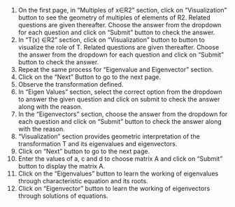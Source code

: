 1.	On the first page, in “Multiples of x∈R2” section, click on “Visualization” button to see the geometry of multiples of elements of R2. Related questions are given thereafter. Choose the answer from the dropdown for each question and click on “Submit” button to check the answer.
2.	In “T(x) ∈R2” section, click on “Visualization” button to button to visualize the role of T. Related questions are given thereafter. Choose the answer from the dropdown for each question and click on “Submit” button to check the answer. 
3.	Repeat the same process for “Eigenvalue and Eigenvector” section.
4.	Click on the “Next” Button to go to the next page.
5.	Observe the transformation defined. 
6.	In “Eigen Values” section, select the correct option from the dropdown to answer the given question and click on submit to check the answer along with the reason. 
7.	In the “Eigenvectors” section, choose the answer from the dropdown for each question and click on “Submit” button to check the answer along with the reason.
8.	 “Visualization” section provides geometric interpretation of the transformation T and its eigenvalues and eigenvectors.
9.	Click on “Next” button to go to the next page.
10.	Enter the values of a, c and d to choose matrix A and click on “Submit” button to display the matrix A.
11.	Click on the “Eigenvalues” button to learn the working of eigenvalues through characteristic equation and its roots.
12.	Click on “Eigenvector” button to learn the working of eigenvectors through solutions of equations.
